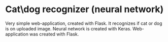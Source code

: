 # Cat\dog recognizer (neural network)

Very simple web-application, created with Flask. It recognizes if cat or dog is on uploaded image.
Neural network is created with Keras. Web-application was created with Flask.
